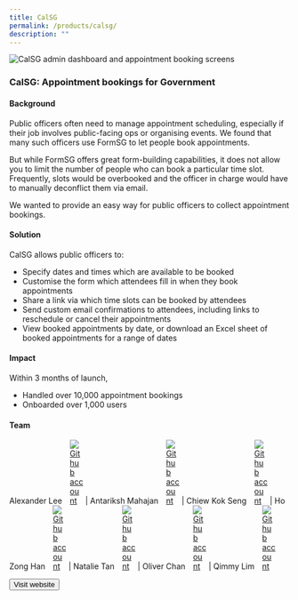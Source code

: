 ```yaml
---
title: CalSG
permalink: /products/calsg/
description: ""
---
```

![CalSG admin dashboard and appointment booking screens](/images/calsg_ogp_website_3.png)

### CalSG: Appointment bookings for Government

#### Background 
Public officers often need to manage appointment scheduling, especially if their job involves public-facing ops or organising events. We found that many such officers use FormSG to let people book appointments.

But while FormSG offers great form-building capabilities, it does not allow you to limit the number of people who can book a particular time slot. Frequently, slots would be overbooked and the officer in charge would have to manually deconflict them via email.

We wanted to provide an easy way for public officers to collect appointment bookings.


#### Solution

CalSG allows public officers to:
* Specify dates and times which are available to be booked
* Customise the form which attendees fill in when they book appointments
* Share a link via which time slots can be booked by attendees
* Send custom email confirmations to attendees, including links to reschedule or cancel their appointments
* View booked appointments by date, or download an Excel sheet of booked appointments for a range of dates


#### Impact

Within 3 months of launch,
* Handled over 10,000 appointment bookings
* Onboarded over 1,000 users


#### Team

Alexander Lee <a href="https://github.com/alexanderleegs" style="display: inline-block; width: 24px; height: 24px; margin-bottom: -5px; margin-left: 10px;">
    <img border="0" alt="Github account" src="/images/Github-Mark-32px.png">
</a> | Antariksh Mahajan <a href="https://github.com/mantariksh" style="display: inline-block; width: 24px; height: 24px; margin-bottom: -5px; margin-left: 10px;">
    <img border="0" alt="Github account" src="/images/Github-Mark-32px.png">
</a> | Chiew Kok Seng <a href="https://github.com/kschiew" style="display: inline-block; width: 24px; height: 24px; margin-bottom: -5px; margin-left: 10px;">
    <img border="0" alt="Github account" src="/images/Github-Mark-32px.png">
</a> | Ho Zong Han <a href="https://github.com/sharpstorm" style="display: inline-block; width: 24px; height: 24px; margin-bottom: -5px; margin-left: 10px;">
    <img border="0" alt="Github account" src="/images/Github-Mark-32px.png">
</a> | Natalie Tan <a href="https://github.com/natmaetan" style="display: inline-block; width: 24px; height: 24px; margin-bottom: -5px; margin-left: 10px;">
    <img border="0" alt="Github account" src="/images/Github-Mark-32px.png">
</a> | Oliver Chan <a href="https://github.com/oliverchanyw" style="display: inline-block; width: 24px; height: 24px; margin-bottom: -5px; margin-left: 10px;">
    <img border="0" alt="Github account" src="/images/Github-Mark-32px.png">
</a> | Qimmy Lim <a href="https://github.com/qimmyogp" style="display: inline-block; width: 24px; height: 24px; margin-bottom: -5px; margin-left: 10px;">
    <img border="0" alt="Github account" src="/images/Github-Mark-32px.png">
</a>


<a href="https://cal.gov.sg" target="_blank">
    <button class="bp-button is-secondary is-medium has-text-white is-uppercase search-button">
        Visit website
    </button>
</a>